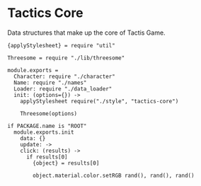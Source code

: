 Tactics Core
============

Data structures that make up the core of Tactis Game.

    {applyStylesheet} = require "util"

    Threesome = require "./lib/threesome"

    module.exports =
      Character: require "./character"
      Name: require "./names"
      Loader: require "./data_loader"
      init: (options={}) ->
        applyStylesheet require("./style", "tactics-core")

        Threesome(options)

    if PACKAGE.name is "ROOT"
      module.exports.init
        data: {}
        update: ->
        click: (results) ->
          if results[0]
            {object} = results[0]

            object.material.color.setRGB rand(), rand(), rand()
